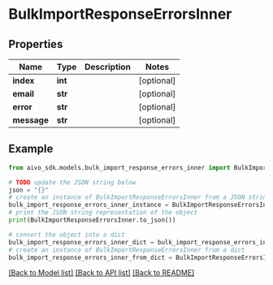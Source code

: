 # BulkImportResponseErrorsInner


## Properties

Name | Type | Description | Notes
------------ | ------------- | ------------- | -------------
**index** | **int** |  | [optional] 
**email** | **str** |  | [optional] 
**error** | **str** |  | [optional] 
**message** | **str** |  | [optional] 

## Example

```python
from aivo_sdk.models.bulk_import_response_errors_inner import BulkImportResponseErrorsInner

# TODO update the JSON string below
json = "{}"
# create an instance of BulkImportResponseErrorsInner from a JSON string
bulk_import_response_errors_inner_instance = BulkImportResponseErrorsInner.from_json(json)
# print the JSON string representation of the object
print(BulkImportResponseErrorsInner.to_json())

# convert the object into a dict
bulk_import_response_errors_inner_dict = bulk_import_response_errors_inner_instance.to_dict()
# create an instance of BulkImportResponseErrorsInner from a dict
bulk_import_response_errors_inner_from_dict = BulkImportResponseErrorsInner.from_dict(bulk_import_response_errors_inner_dict)
```
[[Back to Model list]](../README.md#documentation-for-models) [[Back to API list]](../README.md#documentation-for-api-endpoints) [[Back to README]](../README.md)


